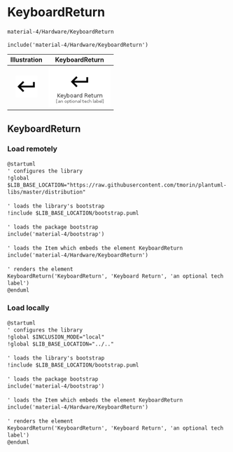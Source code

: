 # KeyboardReturn


```text
material-4/Hardware/KeyboardReturn
```

```text
include('material-4/Hardware/KeyboardReturn')
```



| Illustration | KeyboardReturn |
| :---: | :---: |
| ![illustration for Illustration](../../material-4/Hardware/KeyboardReturn.png) | ![illustration for KeyboardReturn](../../material-4/Hardware/KeyboardReturn.Local.png) |




## KeyboardReturn

### Load remotely
```plantuml
@startuml
' configures the library
!global $LIB_BASE_LOCATION="https://raw.githubusercontent.com/tmorin/plantuml-libs/master/distribution"

' loads the library's bootstrap
!include $LIB_BASE_LOCATION/bootstrap.puml

' loads the package bootstrap
include('material-4/bootstrap')

' loads the Item which embeds the element KeyboardReturn
include('material-4/Hardware/KeyboardReturn')

' renders the element
KeyboardReturn('KeyboardReturn', 'Keyboard Return', 'an optional tech label')
@enduml
```

### Load locally
```plantuml
@startuml
' configures the library
!global $INCLUSION_MODE="local"
!global $LIB_BASE_LOCATION="../.."

' loads the library's bootstrap
!include $LIB_BASE_LOCATION/bootstrap.puml

' loads the package bootstrap
include('material-4/bootstrap')

' loads the Item which embeds the element KeyboardReturn
include('material-4/Hardware/KeyboardReturn')

' renders the element
KeyboardReturn('KeyboardReturn', 'Keyboard Return', 'an optional tech label')
@enduml
```


